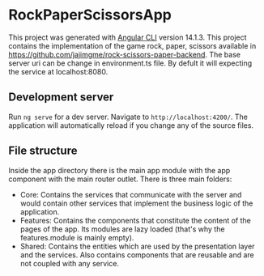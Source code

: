 # RockPaperScissorsApp

This project was generated with [Angular CLI](https://github.com/angular/angular-cli) version 14.1.3.
This project contains the implementation of the game rock, paper, scissors available in https://github.com/jajimgme/rock-scissors-paper-backend. The base server uri can be change in environment.ts file. By defult it will expecting the service at localhost:8080.

## Development server

Run `ng serve` for a dev server. Navigate to `http://localhost:4200/`. The application will automatically reload if you change any of the source files.

## File structure
Inside the app directory there is the main app module with the app component with the main router outlet. There is three main folders:
* Core: Contains the services that communicate with the server and would contain other services that implement the business logic of the application. 
* Features: Contains the components that constitute the content of the pages of the app. Its modules are lazy loaded (that's why the features.module is mainly empty).
* Shared: Contains the entities which are used by the presentation layer and the services. Also contains components that are reusable and are not coupled with any service.  